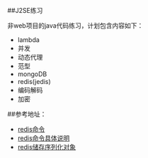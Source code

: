 ##J2SE练习

非web项目的java代码练习，计划包含内容如下：

* lambda
* 并发
* 动态代理
* 范型
* mongoDB
* redis(jedis)
* 编码解码
* 加密

##参考地址：

* [redis命令](http://doc.redisfans.com/)
* [redis命令具体说明](http://blog.csdn.net/chen88358323/article/details/47318303)
* [redis储存序列化对象](http://alanland.iteye.com/blog/1600685)